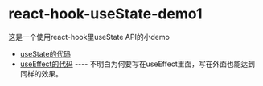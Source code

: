 # react-hook-useState-demo1
这是一个使用react-hook里useState API的小demo
- [useState的代码](https://codesandbox.io/s/compassionate-brook-3nq6z?fontsize=14)
- [useEffect的代码](https://codesandbox.io/s/quiet-darkness-05r0m?fontsize=14) ---- 不明白为何要写在useEffect里面，写在外面也能达到同样的效果。
